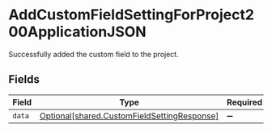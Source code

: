 # AddCustomFieldSettingForProject200ApplicationJSON

Successfully added the custom field to the project.


## Fields

| Field                                                                                            | Type                                                                                             | Required                                                                                         | Description                                                                                      |
| ------------------------------------------------------------------------------------------------ | ------------------------------------------------------------------------------------------------ | ------------------------------------------------------------------------------------------------ | ------------------------------------------------------------------------------------------------ |
| `data`                                                                                           | [Optional[shared.CustomFieldSettingResponse]](../../models/shared/customfieldsettingresponse.md) | :heavy_minus_sign:                                                                               | N/A                                                                                              |